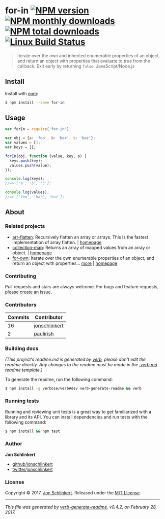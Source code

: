 # for-in [![NPM version](https://img.shields.io/npm/v/for-in.svg?style=flat)](https://www.npmjs.com/package/for-in) [![NPM monthly downloads](https://img.shields.io/npm/dm/for-in.svg?style=flat)](https://npmjs.org/package/for-in)  [![NPM total downloads](https://img.shields.io/npm/dt/for-in.svg?style=flat)](https://npmjs.org/package/for-in) [![Linux Build Status](https://img.shields.io/travis/jonschlinkert/for-in.svg?style=flat&label=Travis)](https://travis-ci.org/jonschlinkert/for-in)> Iterate over the own and inherited enumerable properties of an object, and return an object with properties that evaluate to true from the callback. Exit early by returning `false`. JavaScript/Node.js## InstallInstall with [npm](https://www.npmjs.com/):```sh$ npm install --save for-in```## Usage```jsvar forIn = require('for-in');var obj = {a: 'foo', b: 'bar', c: 'baz'};var values = [];var keys = [];forIn(obj, function (value, key, o) {  keys.push(key);  values.push(value);});console.log(keys);//=> ['a', 'b', 'c'];console.log(values);//=> ['foo', 'bar', 'baz'];```## About### Related projects* [arr-flatten](https://www.npmjs.com/package/arr-flatten): Recursively flatten an array or arrays. This is the fastest implementation of array flatten. | [homepage](https://github.com/jonschlinkert/arr-flatten "Recursively flatten an array or arrays. This is the fastest implementation of array flatten.")* [collection-map](https://www.npmjs.com/package/collection-map): Returns an array of mapped values from an array or object. | [homepage](https://github.com/jonschlinkert/collection-map "Returns an array of mapped values from an array or object.")* [for-own](https://www.npmjs.com/package/for-own): Iterate over the own enumerable properties of an object, and return an object with properties… [more](https://github.com/jonschlinkert/for-own) | [homepage](https://github.com/jonschlinkert/for-own "Iterate over the own enumerable properties of an object, and return an object with properties that evaluate to true from the callback. Exit early by returning `false`. JavaScript/Node.js.")### ContributingPull requests and stars are always welcome. For bugs and feature requests, [please create an issue](../../issues/new).### Contributors| **Commits** | **Contributor** | | --- | --- || 16 | [jonschlinkert](https://github.com/jonschlinkert) || 2 | [paulirish](https://github.com/paulirish) |### Building docs_(This project's readme.md is generated by [verb](https://github.com/verbose/verb-generate-readme), please don't edit the readme directly. Any changes to the readme must be made in the [.verb.md](.verb.md) readme template.)_To generate the readme, run the following command:```sh$ npm install -g verbose/verb#dev verb-generate-readme && verb```### Running testsRunning and reviewing unit tests is a great way to get familiarized with a library and its API. You can install dependencies and run tests with the following command:```sh$ npm install && npm test```### Author**Jon Schlinkert*** [github/jonschlinkert](https://github.com/jonschlinkert)* [twitter/jonschlinkert](https://twitter.com/jonschlinkert)### LicenseCopyright © 2017, [Jon Schlinkert](https://github.com/jonschlinkert).Released under the [MIT License](LICENSE).***_This file was generated by [verb-generate-readme](https://github.com/verbose/verb-generate-readme), v0.4.2, on February 28, 2017._